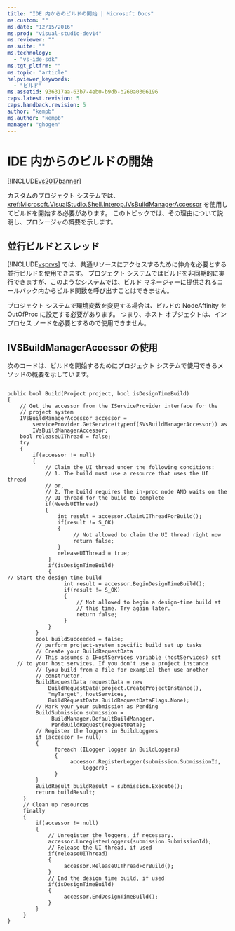 ```yaml
---
title: "IDE 内からのビルドの開始 | Microsoft Docs"
ms.custom: ""
ms.date: "12/15/2016"
ms.prod: "visual-studio-dev14"
ms.reviewer: ""
ms.suite: ""
ms.technology: 
  - "vs-ide-sdk"
ms.tgt_pltfrm: ""
ms.topic: "article"
helpviewer_keywords: 
  - "ビルド"
ms.assetid: 936317aa-63b7-4eb0-b9db-b260a0306196
caps.latest.revision: 5
caps.handback.revision: 5
author: "kempb"
ms.author: "kempb"
manager: "ghogen"
---
```

# IDE 内からのビルドの開始
[!INCLUDE[vs2017banner](../code-quality/includes/vs2017banner.md)]

カスタムのプロジェクト システムでは、<xref:Microsoft.VisualStudio.Shell.Interop.IVsBuildManagerAccessor> を使用してビルドを開始する必要があります。  このトピックでは、その理由について説明し、プロシージャの概要を示します。  
  
## 並行ビルドとスレッド  
 [!INCLUDE[vsprvs](../code-quality/includes/vsprvs_md.md)] では、共通リソースにアクセスするために仲介を必要とする並行ビルドを使用できます。  プロジェクト システムではビルドを非同期的に実行できますが、このようなシステムでは、ビルド マネージャーに提供されるコールバック内からビルド関数を呼び出すことはできません。  
  
 プロジェクト システムで環境変数を変更する場合は、ビルドの NodeAffinity を OutOfProc に設定する必要があります。  つまり、ホスト オブジェクトは、インプロセス ノードを必要とするので使用できません。  
  
## IVSBuildManagerAccessor の使用  
 次のコードは、ビルドを開始するためにプロジェクト システムで使用できるメソッドの概要を示しています。  
  
```  
  
public bool Build(Project project, bool isDesignTimeBuild)  
{  
    // Get the accessor from the IServiceProvider interface for the   
    // project system  
    IVsBuildManagerAccessor accessor =  
        serviceProvider.GetService(typeof(SVsBuildManagerAccessor)) as     
        IVsBuildManagerAccessor;  
    bool releaseUIThread = false;  
    try  
    {  
        if(accessor != null)  
        {  
            // Claim the UI thread under the following conditions:  
            // 1. The build must use a resource that uses the UI thread  
            // or,  
            // 2. The build requires the in-proc node AND waits on the   
            // UI thread for the build to complete  
            if(NeedsUIThread)  
            {  
                int result = accessor.ClaimUIThreadForBuild();  
                if(result != S_OK)  
                {  
                     // Not allowed to claim the UI thread right now  
                     return false;  
                }  
                releaseUIThread = true;  
             }  
             if(isDesignTimeBuild)  
             {  
// Start the design time build  
                  int result = accessor.BeginDesignTimeBuild();  
                  if(result != S_OK)  
                  {  
                      // Not allowed to begin a design-time build at  
                      // this time. Try again later.  
                      return false;  
                  }  
             }  
         }  
         bool buildSucceeded = false;  
         // perform project-system specific build set up tasks  
         // Create your BuildRequestData  
         // This assumes a IHostServices variable (hostServices) set   
   // to your host services. If you don't use a project instance   
         // (you build from a file for example) then use another   
         // constructor.  
         BuildRequestData requestData = new   
             BuildRequestData(project.CreateProjectInstance(),   
             "myTarget", hostServices,   
             BuildRequestData.BuildRequestDataFlags.None);  
         // Mark your your submission as Pending  
         BuildSubmission submission =  
              BuildManager.DefaultBuildManager.  
              PendBuildRequest(requestData);  
         // Register the loggers in BuildLoggers  
         if (accessor != null)  
         {  
               foreach (ILogger logger in BuildLoggers)  
               {  
                    accessor.RegisterLogger(submission.SubmissionId,   
                        logger);  
               }  
         }  
         BuildResult buildResult = submission.Execute();  
         return buildResult;  
     }  
     // Clean up resources  
     finally  
     {  
         if(accessor != null)  
         {  
             // Unregister the loggers, if necessary.  
             accessor.UnregisterLoggers(submission.SubmissionId);  
             // Release the UI thread, if used  
             if(releaseUIThread)  
             {  
                  accessor.ReleaseUIThreadForBuild();  
             }  
             // End the design time build, if used  
             if(isDesignTimeBuild)  
             {  
                  accessor.EndDesignTimeBuild();  
             }  
         }  
     }  
}  
  
```